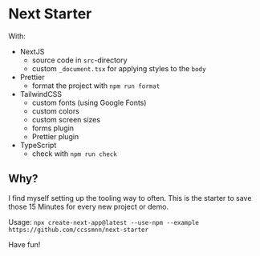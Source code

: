 # Next Starter
With:
- NextJS
  - source code in `src`-directory
  - custom `_document.tsx` for applying styles to the `body`
- Prettier
  - format the project with `npm run format`
- TailwindCSS
  - custom fonts (using Google Fonts)
  - custom colors
  - custom screen sizes
  - forms plugin
  - Prettier plugin
- TypeScript
  - check with `npm run check`

## Why?

I find myself setting up the tooling way to often. This is the starter to save those 15 Minutes for every new project or demo.

Usage: `npx create-next-app@latest --use-npm --example https://github.com/ccssmnn/next-starter`

Have fun!
